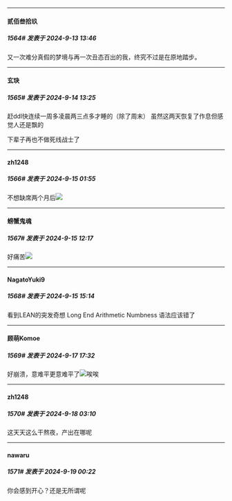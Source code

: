 ﻿
*****

####  贰佰叁拾玖  
##### 1564#       发表于 2024-9-13 13:46

又一次难分真假的梦境与再一次丑态百出的我，终究不过是在原地踏步。


*****

####  玄玦  
##### 1565#       发表于 2024-9-14 13:25

赶ddl快连续一周多凌晨两三点多才睡的（除了周末） 虽然这两天恢复了作息但感觉人还是飘的

下辈子再也不做死线战士了


*****

####  zh1248  
##### 1566#       发表于 2024-9-15 01:55

不想缺席两个月后<img src="https://static.saraba1st.com/image/smiley/face2017/138.png" referrerpolicy="no-referrer">


*****

####  螃蟹鬼魂  
##### 1567#       发表于 2024-9-15 12:17

好痛苦<img src="https://static.saraba1st.com/image/smiley/face2017/145.png" referrerpolicy="no-referrer">


*****

####  NagatoYuki9  
##### 1568#       发表于 2024-9-15 15:14

看到LEAN的突发奇想 Long End Arithmetic Numbness 语法应该错了


*****

####  顾萌Komoe  
##### 1569#       发表于 2024-9-17 17:32

好崩溃，意难平更意难平了<img src="https://static.saraba1st.com/image/smiley/face2017/156.png" referrerpolicy="no-referrer">唉唉


*****

####  zh1248  
##### 1570#       发表于 2024-9-18 03:10

这天天这么干熬夜，产出在哪呢


*****

####  nawaru  
##### 1571#       发表于 2024-9-19 00:22

你会感到开心？还是无所谓呢

